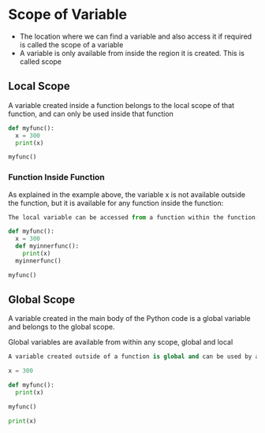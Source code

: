 # Scope of Variable

* The location where we can find a variable and also access it if required is called the scope of a variable
* A variable is only available from inside the region it is created. This is called scope

## Local Scope

A variable created inside a function belongs to the local scope of that function, and can only be used inside that function
```py
def myfunc():
  x = 300
  print(x)

myfunc()
```

### Function Inside Function

As explained in the example above, the variable x is not available outside the function, but it is available for any function inside the function:
```py
The local variable can be accessed from a function within the function:

def myfunc():
  x = 300
  def myinnerfunc():
    print(x)
  myinnerfunc()

myfunc()
```

## Global Scope
A variable created in the main body of the Python code is a global variable and belongs to the global scope.

Global variables are available from within any scope, global and local

```py
A variable created outside of a function is global and can be used by anyone:

x = 300

def myfunc():
  print(x)

myfunc()

print(x)
```